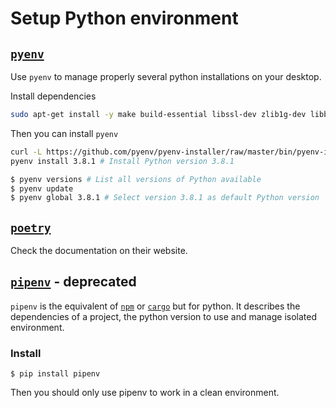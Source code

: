 # Setup Python environment


## [`pyenv`](https://github.com/pyenv/pyenv) ##

Use `pyenv` to manage properly several python installations on your desktop.


Install dependencies

```sh
sudo apt-get install -y make build-essential libssl-dev zlib1g-dev libbz2-dev libreadline-dev libsqlite3-dev wget curl llvm libncurses5-dev libncursesw5-dev xz-utils tk-dev libffi-dev
```

Then you can install `pyenv`

```sh
curl -L https://github.com/pyenv/pyenv-installer/raw/master/bin/pyenv-installer | bash
pyenv install 3.8.1 # Install Python version 3.8.1
```

```sh
$ pyenv versions # List all versions of Python available
$ pyenv update
$ pyenv global 3.8.1 # Select version 3.8.1 as default Python version
```


## [`poetry`](https://python-poetry.org/) ##

Check the documentation on their website.

## [`pipenv`](https://github.com/pypa/pipenv) - deprecated ##

`pipenv` is the equivalent of [`npm`](https://www.npmjs.com) or [`cargo`](https://github.com/rust-lang/cargo) but for python. It describes the dependencies of a project, the python version to use and manage isolated environment.

### Install ###

```console
$ pip install pipenv
```

Then you should only use pipenv to work in a clean environment. 
